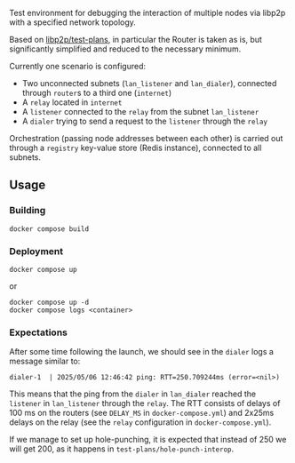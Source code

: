 Test environment for debugging the interaction of multiple nodes via libp2p with a specified network topology.

Based on [libp2p/test-plans](https://github.com/libp2p/test-plans), in particular the Router is taken as is,
but significantly simplified and reduced to the necessary minimum.

Currently one scenario is configured:
- Two unconnected subnets (`lan_listener` and `lan_dialer`), connected through `router`s to a third one (`internet`)
- A `relay` located in `internet`
- A `listener` connected to the `relay` from the subnet `lan_listener`
- A `dialer` trying to send a request to the `listener` through the `relay`

Orchestration (passing node addresses between each other) is carried out
through a `registry` key-value store (Redis instance), connected to all subnets.

## Usage
### Building
```
docker compose build
```

### Deployment
```
docker compose up
```

or

```
docker compose up -d
docker compose logs <container>
```

### Expectations
After some time following the launch, we should see in the `dialer` logs a message similar to:
```
dialer-1  | 2025/05/06 12:46:42 ping: RTT=250.709244ms (error=<nil>)
```

This means that the ping from the `dialer` in `lan_dialer` reached the `listener` in `lan_listener` through the `relay`.
The RTT consists of delays of 100 ms on the routers (see `DELAY_MS` in `docker-compose.yml`)
and 2x25ms delays on the relay (see the `relay` configuration in `docker-compose.yml`).

If we manage to set up hole-punching, it is expected that instead of 250 we will get 200,
as it happens in `test-plans/hole-punch-interop`.
